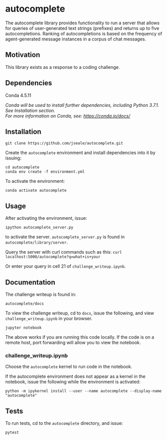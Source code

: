 # autocomplete 
The autocomplete library provides functionality to run a server that allows for queries of user-generated text strings (prefixes) and returns up to five autocompletions. Ranking of autocompletions is based on the frequency of agent-generated message instances in a corpus of chat messages.

## Motivation 
This library exists as a response to a coding challenge.

## Dependencies 
Conda 4.5.11<br />

_Conda will be used to install further dependencies, including Python 3.7.1. See Installation section.<br />
For more information on Conda, see: https://conda.io/docs/_

## Installation 
```
git clone https://github.com/jseale/autocomplete.git
```
Create the `autocomplete` environment and install dependencies into it by issuing: <br /> 
```
cd autocomplete
conda env create -f environment.yml
```

To activate the environment:<br />
```
conda activate autocomplete
```

## Usage 
After activating the environment, issue: 
```
ipython autocomplete_server.py
```
to activate the server. `autocomplete_server.py` is found in `autocomplete/library/server`.

Query the server with curl commands such as this: 
```curl localhost:5000/autocomplete?q=what+is+your```

Or enter your query in cell 21 of `challenge_writeup.ipynb`.

## Documentation
The challenge writeup is found in: <br/>
```
autocomplete/docs
```
To view the challenge writeup, cd to `docs`, issue the following, 
and view `challenge_writeup.ipynb` in your browser. <br />
```
jupyter notebook
```
The above works if you are running this code locally. If the code is on a remote host, 
port forwarding will allow you to view the notebook. 

### challenge_writeup.ipynb
Choose the `autocomplete` kernel to run code in the notebook.

If the autocomplete environment does not appear as a kernel in the notebook, issue the following
while the environment is activated:<br />
```
python -m ipykernel install --user --name autocomplete --display-name "autocomplete"
```

## Tests
To run tests, cd to the `autocomplete` directory, and issue: <br />
```
pytest
```

